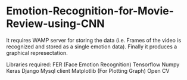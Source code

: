 # Emotion-Recognition-for-Movie-Review-using-CNN

It requires WAMP server for storing the data (i.e. Frames of the video is recognized and stored as a single emotion data).
Finally it produces a graphical represectation.


Libraries required:
FER (Face Emotion Recognition)
Tensorflow
Numpy
Keras
Django
Mysql client
Matplotlib (For Plotting Graph)
Open CV

